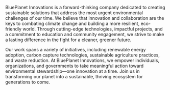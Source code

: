BluePlanet Innovations is a forward-thinking company dedicated to creating sustainable solutions that address the most urgent environmental challenges of our time. We believe that innovation and collaboration are the keys to combating climate change and building a more resilient, eco-friendly world. Through cutting-edge technologies, impactful projects, and a commitment to education and community engagement, we strive to make a lasting difference in the fight for a cleaner, greener future.

Our work spans a variety of initiatives, including renewable energy adoption, carbon capture technologies, sustainable agriculture practices, and waste reduction. At BluePlanet Innovations, we empower individuals, organizations, and governments to take meaningful action toward environmental stewardship—one innovation at a time. Join us in transforming our planet into a sustainable, thriving ecosystem for generations to come.



